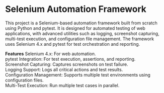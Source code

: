 # Selenium Automation Framework
This project is a Selenium-based automation framework built from scratch using Python and pytest. It is designed for automated testing of web applications, with advanced utilities such as logging, screenshot capturing, multi-test execution, and configuration file management. The framework uses Selenium 4.x and pytest for test orchestration and reporting.<be>

<b>Features</b>
Selenium 4.x: For web automation.<br>
pytest Integration: For test execution, assertions, and reporting.<br>
Screenshot Capturing: Captures screenshots on test failure.<br>
Logging Support: Logs all critical actions and test results.<br>
Configuration Management: Supports multiple test environments using configuration files.<br>
Multi-Test Execution: Run multiple test cases in parallel.<br>
